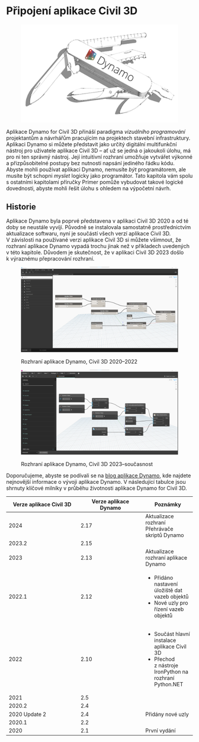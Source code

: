 # Připojení aplikace Civil 3D

<figure><img src="../.gitbook/assets/DynamoSwissKnife-WhiteBackground_edit (2).jpg" alt="" width="563"><figcaption></figcaption></figure>

Aplikace Dynamo for Civil 3D přináší paradigma _vizuálního programování_ projektantům a návrhářům pracujícím na projektech stavební infrastruktury. Aplikaci Dynamo si můžete představit jako určitý digitální multifunkční nástroj pro uživatele aplikace Civil 3D – ať už se jedná o jakoukoli úlohu, má pro ni ten správný nástroj. Její intuitivní rozhraní umožňuje vytvářet výkonné a přizpůsobitelné postupy bez nutnosti napsání jediného řádku kódu. Abyste mohli používat aplikaci Dynamo, nemusíte _být_ programátorem, ale musíte být schopni _myslet_ logicky jako programátor. Tato kapitola vám spolu s ostatními kapitolami příručky Primer pomůže vybudovat takové logické dovednosti, abyste mohli řešit úlohu s ohledem na výpočetní návrh.

## Historie

Aplikace Dynamo byla poprvé představena v aplikaci Civil 3D 2020 a od té doby se neustále vyvíjí. Původně se instalovala samostatně prostřednictvím aktualizace softwaru, nyní je součástí všech verzí aplikace Civil 3D. V závislosti na používané verzi aplikace Civil 3D si můžete všimnout, že rozhraní aplikace Dynamo vypadá trochu jinak než v příkladech uvedených v této kapitole. Důvodem je skutečnost, že v aplikaci Civil 3D 2023 došlo k výraznému přepracování rozhraní.

<figure><img src="../.gitbook/assets/c3d-ui-old.png" alt=""><figcaption><p>Rozhraní aplikace Dynamo, Civil 3D 2020–2022</p></figcaption></figure>

<figure><img src="../.gitbook/assets/c3d-ui-new.png" alt=""><figcaption><p>Rozhraní aplikace Dynamo, Civil 3D 2023–současnost</p></figcaption></figure>

Doporučujeme, abyste se podívali se na [blog aplikace Dynamo](https://dynamobim.org/blog/), kde najdete nejnovější informace o vývoji aplikace Dynamo. V následující tabulce jsou shrnuty klíčové milníky v průběhu životnosti aplikace Dynamo for Civil 3D. 

<table data-full-width="false"><thead><tr><th width="180">Verze aplikace Civil 3D</th><th width="161">Verze aplikace Dynamo</th><th>Poznámky</th></tr></thead><tbody><tr><td>2024</td><td>2.17</td><td>Aktualizace rozhraní Přehrávače skriptů Dynamo</td></tr><tr><td>2023.2</td><td>2.15</td><td></td></tr><tr><td>2023</td><td>2.13</td><td>Aktualizace rozhraní aplikace Dynamo</td></tr><tr><td>2022.1</td><td>2.12</td><td><ul><li>Přidáno nastavení úložiště dat vazeb objektů</li><li>Nové uzly pro řízení vazeb objektů</li></ul></td></tr><tr><td>2022</td><td>2.10</td><td><ul><li>Součást hlavní instalace aplikace Civil 3D</li><li>Přechod z nástroje IronPython na rozhraní Python.NET</li></ul></td></tr><tr><td>2021</td><td>2.5</td><td></td></tr><tr><td>2020.2</td><td>2.4</td><td></td></tr><tr><td>2020 Update 2</td><td>2.4</td><td>Přidány nové uzly</td></tr><tr><td>2020.1</td><td>2.2</td><td></td></tr><tr><td>2020</td><td>2.1</td><td>První vydání</td></tr></tbody></table>
